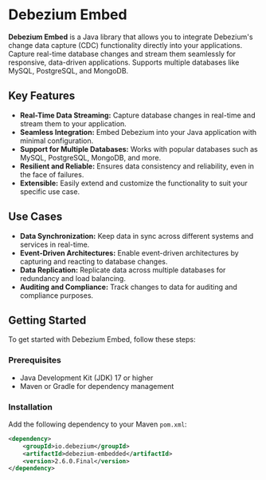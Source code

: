 # Debezium Embed

**Debezium Embed** is a Java library that allows you to integrate Debezium's change data capture (CDC) functionality directly into your applications. Capture real-time database changes and stream them seamlessly for responsive, data-driven applications. Supports multiple databases like MySQL, PostgreSQL, and MongoDB.

## Key Features

- **Real-Time Data Streaming:** Capture database changes in real-time and stream them to your application.
- **Seamless Integration:** Embed Debezium into your Java application with minimal configuration.
- **Support for Multiple Databases:** Works with popular databases such as MySQL, PostgreSQL, MongoDB, and more.
- **Resilient and Reliable:** Ensures data consistency and reliability, even in the face of failures.
- **Extensible:** Easily extend and customize the functionality to suit your specific use case.

## Use Cases

- **Data Synchronization:** Keep data in sync across different systems and services in real-time.
- **Event-Driven Architectures:** Enable event-driven architectures by capturing and reacting to database changes.
- **Data Replication:** Replicate data across multiple databases for redundancy and load balancing.
- **Auditing and Compliance:** Track changes to data for auditing and compliance purposes.

## Getting Started

To get started with Debezium Embed, follow these steps:

### Prerequisites

- Java Development Kit (JDK) 17 or higher
- Maven or Gradle for dependency management

### Installation

Add the following dependency to your Maven `pom.xml`:

```xml
<dependency>
    <groupId>io.debezium</groupId>
    <artifactId>debezium-embedded</artifactId>
    <version>2.6.0.Final</version>
</dependency>
